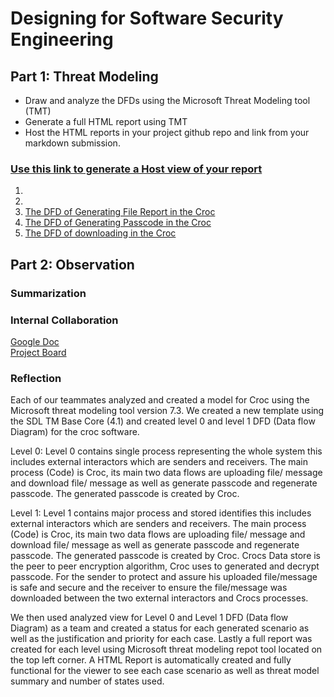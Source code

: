 # Designing for Software Security Engineering


## Part 1: Threat Modeling

* Draw and analyze the DFDs using the Microsoft Threat Modeling tool (TMT)
* Generate a full HTML report using TMT
* Host the HTML reports in your project github repo and link from your markdown submission.


### [**Use this link to generate a Host view of your report**](https://htmlpreview.github.io/)

1. 
2. 
3. [The DFD of Generating File Report in the Croc](https://htmlpreview.github.io/?https://github.com/ZexiXin/CYBR8420/blob/master/DFD%20report/The%20DFD%20of%20Generating%20File%20Report%20in%20Croc%202.htm)
4. [The DFD of Generating Passcode in the Croc](https://htmlpreview.github.io/?https://github.com/ZexiXin/CYBR8420/blob/master/DFD%20report/Level%200%20Report.htm)
5. [The DFD of downloading in the Croc](https://htmlpreview.github.io/?https://github.com/ZexiXin/CYBR8420/blob/master/DFD%20report/downloading.htm)
## Part 2: Observation


### Summarization


### Internal Collaboration
[Google Doc](https://docs.google.com/document/d/12EbnDpuQff2Qv3mEIP6GIVfT_WmlxSaez4pV_MRjUlI/edit?usp=sharing)  
[Project Board](https://github.com/ZexiXin/CYBR8420/projects/1)


### Reflection

Each of our teammates analyzed and created a model for Croc using the Microsoft threat modeling tool version 7.3. We created a new template using the SDL TM Base Core (4.1) and created level 0 and level 1 DFD (Data flow Diagram) for the croc software. 

Level 0: Level 0 contains single process representing the whole system this includes external interactors which are senders and receivers. The main process (Code) is Croc, its main two data flows are uploading file/ message and download file/ message as well as generate passcode and regenerate passcode. The generated passcode is created by Croc.

Level 1: Level 1 contains major process and stored identifies this includes external interactors which are senders and receivers. The main process (Code) is Croc, its main two data flows are uploading file/ message and download file/ message as well as generate passcode and regenerate passcode. The generated passcode is created by Croc. Crocs Data store is the peer to peer encryption algorithm, Croc uses to generated and decrypt passcode. For the sender to protect and assure his uploaded file/message is safe and secure and the receiver to ensure the file/message was downloaded between the two external interactors and Crocs processes. 

We then used analyzed view for Level 0 and Level 1 DFD (Data flow Diagram) as a team and created a status for each generated scenario as well as the justification and priority for each case. Lastly a full report was created for each level using Microsoft threat modeling repot tool located on the top left corner.  A HTML Report is automatically created and fully functional for the viewer to see each case scenario as well as threat model summary and number of states used.


